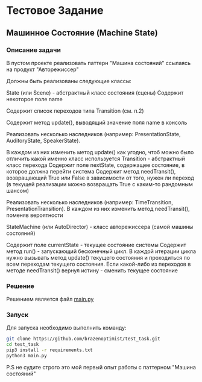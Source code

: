 # Тестовое Задание

## Машинное Состояние (Machine State)

### Описание задачи 

В пустом проекте реализовать паттерн "Машина состояний" ссылаясь на продукт "Авторежиссер"

Должны быть реализованы следующие классы:

State (или Scene) - абстрактный класс состояния (сцены)
Содержит некоторое поле name

Содержит список переходов типа Transition (см. п.2)

Содержит метод update(), выводящий значение поля name в консоль

Реализовать несколько наследников (например: PresentationState, AuditoryState, SpeakerState). 

В каждом из них изменить метод update() как угодно, чтоб можно было отличить какой именно класс используется
Transition - абстрактный класс перехода
Содержит поле nextState, содержащее состояние, в которое должна перейти система
Содержит метод needTransit(), возвращающий True или False в зависимости от того, нужен ли переход (в текущей реализации можно возвращать True с каким-то рандомным шансом) 

Реализовать несколько наследников (например: TimeTransition, PresentationTransition). В каждом из них изменить метод needTransit(), поменяв вероятности

StateMachine (или AutoDirector) - класс авторежиссера (самой машины состояний)

Содержит поле currentState - текущее состояние системы
Содержит метод run() - запускающий бесконечный цикл. В каждой итерации цикла нужно вызывать метод update() текущего состояния и проходиться по всем переходам текущего состояния. Если какой-либо из переходов в методе needTransit() вернул истину - сменить текущее состояние

### Решение 

Решением является файл [main.py](main.py)

### Запуск

Для запуска необходимо выполнить команду:

```bash
git clone https://github.com/brazenoptimist/test_task.git
cd test_task
pip3 install -r requirements.txt
python3 main.py
```

P.S не судите строго это мой первый опыт работы с паттерном "Машина состояний"